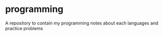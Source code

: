 # programming
A repository to contain my programming notes about each languages and practice problems
